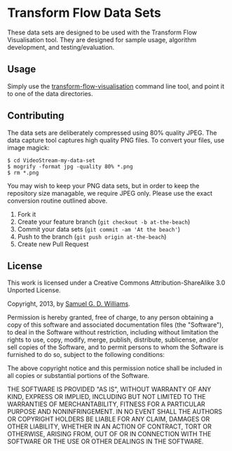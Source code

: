 # Transform Flow Data Sets

These data sets are designed to be used with the Transform Flow Visualisation tool. They are designed for sample usage, algorithm development, and testing/evaluation.

## Usage

Simply use the [transform-flow-visualisation][transform-flow-visualisation] command line tool, and point it to one of the data directories.

[transform-flow-visualisation]: https://github.com/HITLabNZ/transform-flow-visualisation

## Contributing

The data sets are deliberately compressed using 80% quality JPEG. The data capture tool captures high quality PNG files. To convert your files, use image magick:

	$ cd VideoStream-my-data-set
	$ mogrify -format jpg -quality 80% *.png
	$ rm *.png

You may wish to keep your PNG data sets, but in order to keep the repository size managable, we require JPEG only. Please use the exact conversion routine outlined above.

1. Fork it
2. Create your feature branch (`git checkout -b at-the-beach`)
3. Commit your data sets (`git commit -am 'At the beach'`)
4. Push to the branch (`git push origin at-the-beach`)
5. Create new Pull Request

## License

This work is licensed under a Creative Commons Attribution-ShareAlike 3.0 Unported License.

Copyright, 2013, by [Samuel G. D. Williams](http://www.codeotaku.com/samuel-williams).

Permission is hereby granted, free of charge, to any person obtaining a copy
of this software and associated documentation files (the "Software"), to deal
in the Software without restriction, including without limitation the rights
to use, copy, modify, merge, publish, distribute, sublicense, and/or sell
copies of the Software, and to permit persons to whom the Software is
furnished to do so, subject to the following conditions:

The above copyright notice and this permission notice shall be included in
all copies or substantial portions of the Software.

THE SOFTWARE IS PROVIDED "AS IS", WITHOUT WARRANTY OF ANY KIND, EXPRESS OR
IMPLIED, INCLUDING BUT NOT LIMITED TO THE WARRANTIES OF MERCHANTABILITY,
FITNESS FOR A PARTICULAR PURPOSE AND NONINFRINGEMENT. IN NO EVENT SHALL THE
AUTHORS OR COPYRIGHT HOLDERS BE LIABLE FOR ANY CLAIM, DAMAGES OR OTHER
LIABILITY, WHETHER IN AN ACTION OF CONTRACT, TORT OR OTHERWISE, ARISING FROM,
OUT OF OR IN CONNECTION WITH THE SOFTWARE OR THE USE OR OTHER DEALINGS IN
THE SOFTWARE.
